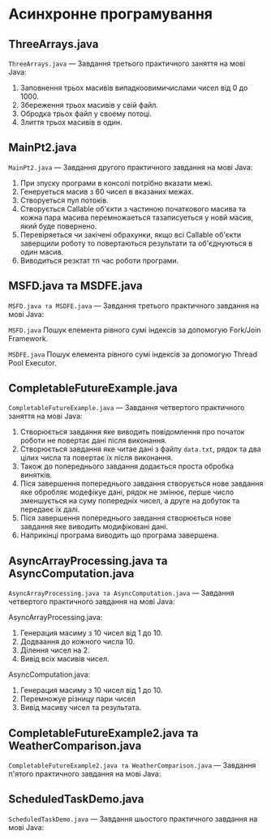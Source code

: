 # Асинхронне програмування

## ThreeArrays.java

`ThreeArrays.java` — Завдання третього практичного заняття на мові Java:
1. Заповнення трьох масивів випадкоовимичислами чисел від 0 до 1000.
2. Збереження трьох масивів у свій файл.
3. Обродка трьох файл у своему потоці.
4. Злиття трьох масивів в один.

## MainPt2.java

`MainPt2.java` — Завдання другого практичного завдання на мові Java:
1. При зпуску програми в консолі потрібно вказати межі.
2. Генеруеться масив з 60 чисел в вказаних межах.
3. Створуеться пул потоків.
4. Створується Callable об'єкти з частиною початкового масива та кожна пара масива перемножаеться тазаписуеться у новй масив, який буде повернено.
5. Перевіряеться чи закічені обрахунки, якщо всі Callable об'єкти заверщили роботу то повертаються результати та об'єднуються в один масив.
6. Виводиться резктат тп час роботи програми.

## MSFD.java та MSDFE.java 

`MSFD.java та MSDFE.java` — Завдання третього практичного завдання на мові Java:

`MSFD.java` 
Пошук елемента рівного сумі індексів за допомогую Fork/Join Framework.

`MSDFE.java`
Пошук елемента рівного сумі індексів за допомогую Thread Pool Executor.

## CompletableFutureExample.java
`CompletableFutureExample.java` — Завдання четвертого практичного заняття на мові Java:
1. Створюється завдання яке виводить повідомлення про початок роботи не повертає дані після виконання.
2. Створюється завдання яке читае дані з файлу `data.txt`, рядок та два цілих числа та повертає їх після виконання.
3. Також до попереднього завдання додається проста обробка винятків.
4. Піся завершення попереднього завдання створується нове завдання яке обробляє модефікуе дані, рядок не змінює, перше число зменшується на суму попередніх чисел, а друге на добуток та передаеє їх далі.
5. Піся завершення попереднього завдання створюється нове завдання яке виводить модифіковані дані.
6. Наприкінці програма виводить що програма завершена.

## AsyncArrayProcessing.java та AsyncComputation.java
`AsyncArrayProcessing.java та AsyncComputation.java` — Завдання четвертого практичного завдання на мові Java:

AsyncArrayProcessing.java:
1. Генерация масиму з 10 чисел від 1 до 10.
2. Додваання до кожного числа 10.
3. Ділення чисел на 2.
4. Вивід всіх масивів чисел.

AsyncComputation.java:
1. Генерация масиму з 10 чисел від 1 до 10.
2. Перемножуе різницу пари чисел
3. Вивід масиву чисел та результата.

## CompletableFutureExample2.java та WeatherComparison.java
`CompletableFutureExample2.java та WeatherComparison.java` — Завдання п'ятого практичного завдання на мові Java:

## ScheduledTaskDemo.java
`ScheduledTaskDemo.java` — Завдання шьостого практичного завдання на мові Java:
